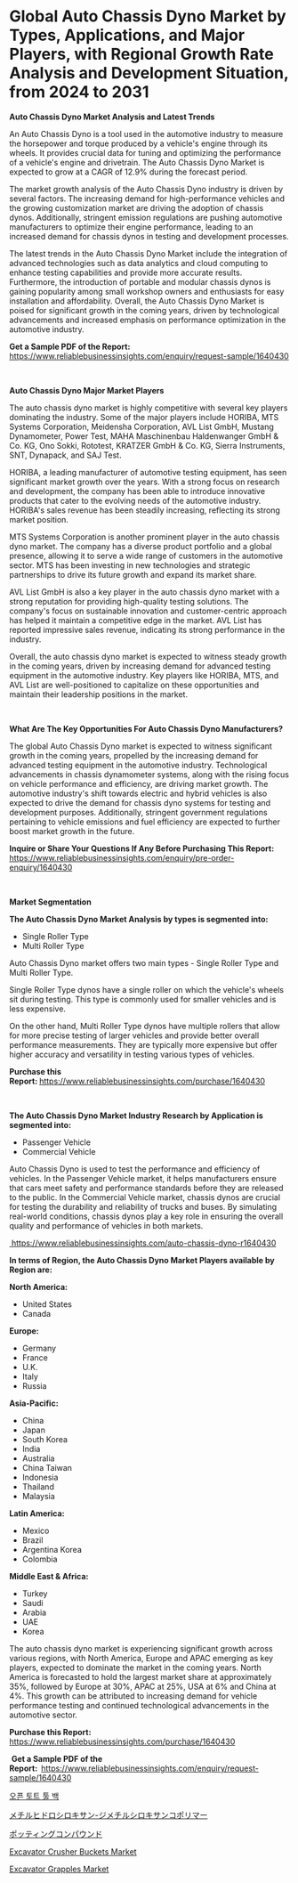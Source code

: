 <p><h1>Global Auto Chassis Dyno Market by Types, Applications, and Major Players, with Regional Growth Rate Analysis and Development Situation, from 2024 to 2031</h1></p><p><strong>Auto Chassis Dyno Market Analysis and Latest Trends</strong></p>
<p><p>An Auto Chassis Dyno is a tool used in the automotive industry to measure the horsepower and torque produced by a vehicle's engine through its wheels. It provides crucial data for tuning and optimizing the performance of a vehicle's engine and drivetrain. The Auto Chassis Dyno Market is expected to grow at a CAGR of 12.9% during the forecast period.</p><p>The market growth analysis of the Auto Chassis Dyno industry is driven by several factors. The increasing demand for high-performance vehicles and the growing customization market are driving the adoption of chassis dynos. Additionally, stringent emission regulations are pushing automotive manufacturers to optimize their engine performance, leading to an increased demand for chassis dynos in testing and development processes.</p><p>The latest trends in the Auto Chassis Dyno Market include the integration of advanced technologies such as data analytics and cloud computing to enhance testing capabilities and provide more accurate results. Furthermore, the introduction of portable and modular chassis dynos is gaining popularity among small workshop owners and enthusiasts for easy installation and affordability. Overall, the Auto Chassis Dyno Market is poised for significant growth in the coming years, driven by technological advancements and increased emphasis on performance optimization in the automotive industry.</p></p>
<p><strong>Get a Sample PDF of the Report:&nbsp;</strong> <a href="https://www.reliablebusinessinsights.com/enquiry/request-sample/1640430">https://www.reliablebusinessinsights.com/enquiry/request-sample/1640430</a></p>
<p>&nbsp;</p>
<p><strong>Auto Chassis Dyno Major Market Players</strong></p>
<p><p>The auto chassis dyno market is highly competitive with several key players dominating the industry. Some of the major players include HORIBA, MTS Systems Corporation, Meidensha Corporation, AVL List GmbH, Mustang Dynamometer, Power Test, MAHA Maschinenbau Haldenwanger GmbH & Co. KG, Ono Sokki, Rototest, KRATZER GmbH & Co. KG, Sierra Instruments, SNT, Dynapack, and SAJ Test.</p><p>HORIBA, a leading manufacturer of automotive testing equipment, has seen significant market growth over the years. With a strong focus on research and development, the company has been able to introduce innovative products that cater to the evolving needs of the automotive industry. HORIBA's sales revenue has been steadily increasing, reflecting its strong market position.</p><p>MTS Systems Corporation is another prominent player in the auto chassis dyno market. The company has a diverse product portfolio and a global presence, allowing it to serve a wide range of customers in the automotive sector. MTS has been investing in new technologies and strategic partnerships to drive its future growth and expand its market share.</p><p>AVL List GmbH is also a key player in the auto chassis dyno market with a strong reputation for providing high-quality testing solutions. The company's focus on sustainable innovation and customer-centric approach has helped it maintain a competitive edge in the market. AVL List has reported impressive sales revenue, indicating its strong performance in the industry.</p><p>Overall, the auto chassis dyno market is expected to witness steady growth in the coming years, driven by increasing demand for advanced testing equipment in the automotive industry. Key players like HORIBA, MTS, and AVL List are well-positioned to capitalize on these opportunities and maintain their leadership positions in the market.</p></p>
<p>&nbsp;</p>
<p><strong>What Are The Key Opportunities For Auto Chassis Dyno Manufacturers?</strong></p>
<p><p>The global Auto Chassis Dyno market is expected to witness significant growth in the coming years, propelled by the increasing demand for advanced testing equipment in the automotive industry. Technological advancements in chassis dynamometer systems, along with the rising focus on vehicle performance and efficiency, are driving market growth. The automotive industry's shift towards electric and hybrid vehicles is also expected to drive the demand for chassis dyno systems for testing and development purposes. Additionally, stringent government regulations pertaining to vehicle emissions and fuel efficiency are expected to further boost market growth in the future.</p></p>
<p><strong>Inquire or Share Your Questions If Any Before Purchasing This Report:</strong> <a href="https://www.reliablebusinessinsights.com/enquiry/pre-order-enquiry/1640430">https://www.reliablebusinessinsights.com/enquiry/pre-order-enquiry/1640430</a></p>
<p>&nbsp;</p>
<p><strong>Market Segmentation</strong></p>
<p><strong>The Auto Chassis Dyno Market Analysis by types is segmented into:</strong></p>
<p><ul><li>Single Roller Type</li><li>Multi Roller Type</li></ul></p>
<p><p>Auto Chassis Dyno market offers two main types - Single Roller Type and Multi Roller Type. </p><p>Single Roller Type dynos have a single roller on which the vehicle's wheels sit during testing. This type is commonly used for smaller vehicles and is less expensive. </p><p>On the other hand, Multi Roller Type dynos have multiple rollers that allow for more precise testing of larger vehicles and provide better overall performance measurements. They are typically more expensive but offer higher accuracy and versatility in testing various types of vehicles.</p></p>
<p><strong>Purchase this Report:&nbsp;</strong><a href="https://www.reliablebusinessinsights.com/purchase/1640430">https://www.reliablebusinessinsights.com/purchase/1640430</a></p>
<p>&nbsp;</p>
<p><strong>The Auto Chassis Dyno Market Industry Research by Application is segmented into:</strong></p>
<p><ul><li>Passenger Vehicle</li><li>Commercial Vehicle</li></ul></p>
<p><p>Auto Chassis Dyno is used to test the performance and efficiency of vehicles. In the Passenger Vehicle market, it helps manufacturers ensure that cars meet safety and performance standards before they are released to the public. In the Commercial Vehicle market, chassis dynos are crucial for testing the durability and reliability of trucks and buses. By simulating real-world conditions, chassis dynos play a key role in ensuring the overall quality and performance of vehicles in both markets.</p></p>
<p><a href="https://www.reliablebusinessinsights.com/auto-chassis-dyno-r1640430">&nbsp;https://www.reliablebusinessinsights.com/auto-chassis-dyno-r1640430</a></p>
<p><strong>In terms of Region, the Auto Chassis Dyno Market Players available by Region are:</strong></p>
<p>
    <p> <strong> North America: </strong>
        <ul>
            <li>United States</li>
            <li>Canada</li>
        </ul>
        </p> 
    <p> <strong> Europe: </strong>
        <ul>
            <li>Germany</li>
            <li>France</li>
            <li>U.K.</li>
            <li>Italy</li>
            <li>Russia</li>
        </ul>
        </p> 
    <p> <strong> Asia-Pacific: </strong>
        <ul>
            <li>China</li>
            <li>Japan</li>
            <li>South Korea</li>
            <li>India</li>
            <li>Australia</li>
            <li>China Taiwan</li>
            <li>Indonesia</li>
            <li>Thailand</li>
            <li>Malaysia</li>
        </ul>
        </p> 
    <p> <strong> Latin America: </strong>
        <ul>
            <li>Mexico</li>
            <li>Brazil</li>
            <li>Argentina Korea</li>
            <li>Colombia</li>
        </ul>
        </p> 
    <p> <strong> Middle East & Africa: </strong>
        <ul>
            <li>Turkey</li>
            <li>Saudi</li>
            <li>Arabia</li>
            <li>UAE</li>
            <li>Korea</li>
        </ul>
    </p>
    </p>
<p><p>The auto chassis dyno market is experiencing significant growth across various regions, with North America, Europe and APAC emerging as key players, expected to dominate the market in the coming years. North America is forecasted to hold the largest market share at approximately 35%, followed by Europe at 30%, APAC at 25%, USA at 6% and China at 4%. This growth can be attributed to increasing demand for vehicle performance testing and continued technological advancements in the automotive sector.</p></p>
<p><strong>Purchase this Report: </strong><a href="https://www.reliablebusinessinsights.com/purchase/1640430">https://www.reliablebusinessinsights.com/purchase/1640430</a></p>
<p>&nbsp;<strong>Get a Sample PDF of the Report:&nbsp;&nbsp;</strong><a href="https://www.reliablebusinessinsights.com/enquiry/request-sample/1640430">https://www.reliablebusinessinsights.com/enquiry/request-sample/1640430</a></p>
<p><strong></strong></p>
<p><p><a href="https://github.com/RonSpencer61/Market-Research-Report-List-1/blob/main/9724802174516.md">오픈 토트 툴 백</a></p><p><a href="https://github.com/AbigaleHuel/Market-Research-Report-List-1/blob/main/5705873162089.md">メチルヒドロシロキサン-ジメチルシロキサンコポリマー</a></p><p><a href="https://github.com/AdellaPrice2023/Market-Research-Report-List-1/blob/main/5582725162088.md">ポッティングコンパウンド</a></p><p><a href="https://github.com/khadijahesham19/Market-Research-Report-List-1/blob/main/excavator-crusher-buckets-market.md">Excavator Crusher Buckets Market</a></p><p><a href="https://github.com/mhrnetwork1/Market-Research-Report-List-1/blob/main/excavator-grapples-market.md">Excavator Grapples Market</a></p></p>